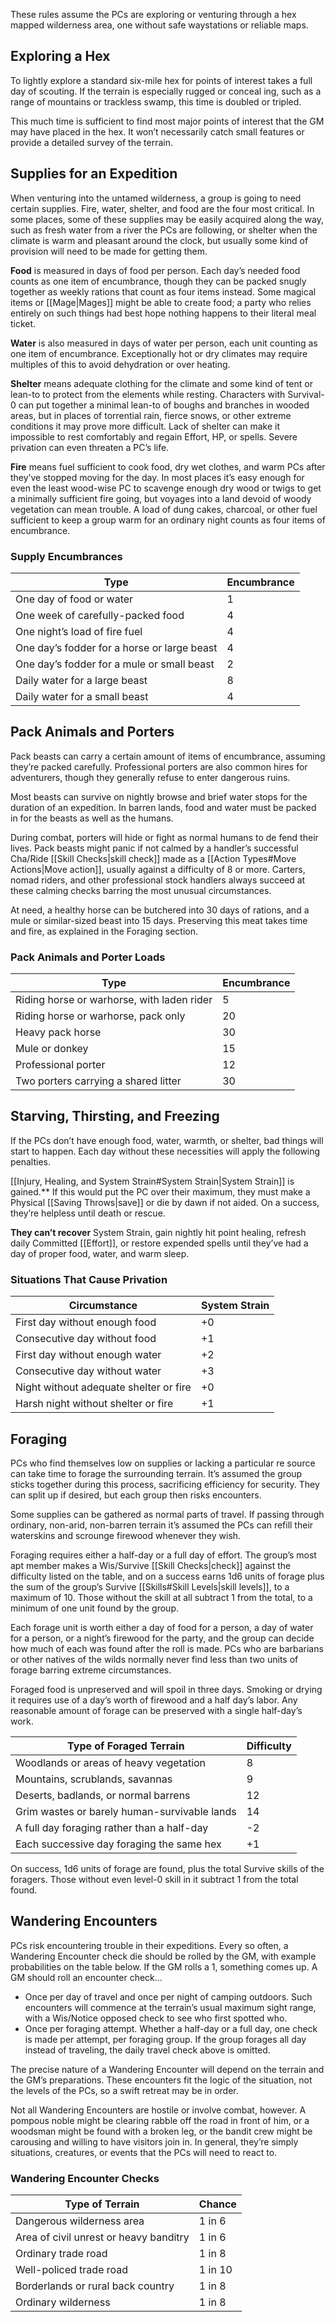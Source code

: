 These rules assume the PCs are exploring or venturing through a hex mapped wilderness area, one without safe waystations or reliable maps.
## Exploring a Hex
To lightly explore a standard six-mile hex for points of interest takes a full day of scouting. If the terrain is especially rugged or conceal ing, such as a range of mountains or trackless swamp, this time is doubled or tripled. 

This much time is sufficient to find most major points of interest that the GM may have placed in the hex. It won’t necessarily catch small features or provide a detailed survey of the terrain.
## Supplies for an Expedition
When venturing into the untamed wilderness, a group is going to need certain supplies. Fire, water, shelter, and food are the four most critical. In some places, some of these supplies may be easily acquired along the way, such as fresh water from a river the PCs are following, or shelter when the climate is warm and pleasant around the clock, but usually some kind of provision will need to be made for getting them. 

**Food** is measured in days of food per person. Each day’s needed food counts as one item of encumbrance, though they can be packed snugly together as weekly rations that count as four items instead. Some magical items or [[Mage|Mages]] might be able to create food; a party who relies entirely on such things had best hope nothing happens to their literal meal ticket. 

**Water** is also measured in days of water per person, each unit counting as one item of encumbrance. Exceptionally hot or dry climates may require multiples of this to avoid dehydration or over heating. 

**Shelter** means adequate clothing for the climate and some kind of tent or lean-to to protect from the elements while resting. Characters with Survival-0 can put together a minimal lean-to of boughs and branches in wooded areas, but in places of torrential rain, fierce snows, or other extreme conditions it may prove more difficult. Lack of shelter can make it impossible to rest comfortably and regain Effort, HP, or spells. Severe privation can even threaten a PC’s life. 

**Fire** means fuel sufficient to cook food, dry wet clothes, and warm PCs after they’ve stopped moving for the day. In most places it’s easy enough for even the least wood-wise PC to scavenge enough dry wood or twigs to get a minimally sufficient fire going, but voyages into a land devoid of woody vegetation can mean trouble. A load of dung cakes, charcoal, or other fuel sufficient to keep a group warm for an ordinary night counts as four items of encumbrance.
### Supply Encumbrances

| Type                                        | Encumbrance |
| ------------------------------------------- | ----------- |
| One day of food or water                    | 1           |
| One week of carefully-packed food           | 4           |
| One night’s load of fire fuel               | 4           |
| One day’s fodder for a horse or large beast | 4           |
| One day’s fodder for a mule or small beast  | 2           |
| Daily water for a large beast               | 8           |
| Daily water for a small beast               | 4           |
## Pack Animals and Porters
Pack beasts can carry a certain amount of items of encumbrance, assuming they’re packed carefully. Professional porters are also common hires for adventurers, though they generally refuse to enter dangerous ruins. 

Most beasts can survive on nightly browse and brief water stops for the duration of an expedition. In barren lands, food and water must be packed in for the beasts as well as the humans. 

During combat, porters will hide or fight as normal humans to de fend their lives. Pack beasts might panic if not calmed by a handler’s successful Cha/Ride [[Skill Checks|skill check]] made as a [[Action Types#Move Actions|Move action]], usually against a difficulty of 8 or more. Carters, nomad riders, and other professional stock handlers always succeed at these calming checks barring the most unusual circumstances. 

At need, a healthy horse can be butchered into 30 days of rations, and a mule or similar-sized beast into 15 days. Preserving this meat takes time and fire, as explained in the Foraging section.
### Pack Animals and Porter Loads

| Type                                       | Encumbrance |
| ------------------------------------------ | ----------- |
| Riding horse or warhorse, with laden rider | 5           |
| Riding horse or warhorse, pack only        | 20          |
| Heavy pack horse                           | 30          |
| Mule or donkey                             | 15          |
| Professional porter                        | 12          |
| Two porters carrying a shared litter       | 30          |
## Starving, Thirsting, and Freezing
If the PCs don’t have enough food, water, warmth, or shelter, bad things will start to happen. Each day without these necessities will apply the following penalties. 

[[Injury, Healing, and System Strain#System Strain|System Strain]] is gained.** If this would put the PC over their maximum, they must make a Physical [[Saving Throws|save]] or die by dawn if not aided. On a success, they’re helpless until death or rescue. 

**They can’t recover** System Strain, gain nightly hit point healing, refresh daily Committed [[Effort]], or restore expended spells until they’ve had a day of proper food, water, and warm sleep.
### Situations That Cause Privation

| Circumstance                           | System Strain |
| -------------------------------------- | ------------- |
| First day without enough food          | +0            |
| Consecutive day without food           | +1            |
| First day without enough water         | +2            |
| Consecutive day without water          | +3            |
| Night without adequate shelter or fire | +0            |
| Harsh night without shelter or fire    | +1            |
## Foraging
PCs who find themselves low on supplies or lacking a particular re source can take time to forage the surrounding terrain. It’s assumed the group sticks together during this process, sacrificing efficiency for security. They can split up if desired, but each group then risks encounters. 

Some supplies can be gathered as normal parts of travel. If passing through ordinary, non-arid, non-barren terrain it’s assumed the PCs can refill their waterskins and scrounge firewood whenever they wish. 

Foraging requires either a half-day or a full day of effort. The group’s most apt member makes a Wis/Survive [[Skill Checks|check]] against the difficulty listed on the table, and on a success earns 1d6 units of forage plus the sum of the group’s Survive [[Skills#Skill Levels|skill levels]], to a maximum of 10. Those without the skill at all subtract 1 from the total, to a minimum of one unit found by the group. 

Each forage unit is worth either a day of food for a person, a day of water for a person, or a night’s firewood for the party, and the group can decide how much of each was found after the roll is made. PCs who are barbarians or other natives of the wilds normally never find less than two units of forage barring extreme circumstances. 

Foraged food is unpreserved and will spoil in three days. Smoking or drying it requires use of a day’s worth of firewood and a half day’s labor. Any reasonable amount of forage can be preserved with a single half-day’s work.

| Type of Foraged Terrain                      | Difficulty |
| -------------------------------------------- | ---------- |
| Woodlands or areas of heavy vegetation       | 8          |
| Mountains, scrublands, savannas              | 9          |
| Deserts, badlands, or normal barrens         | 12         |
| Grim wastes or barely human-survivable lands | 14         |
| A full day foraging rather than a half-day   | -2         |
| Each successive day foraging the same hex    | +1         |
On success, 1d6 units of forage are found, plus the total Survive skills of the foragers. Those without even level-0 skill in it subtract 1 from the total found.
## Wandering Encounters
PCs risk encountering trouble in their expeditions. Every so often, a Wandering Encounter check die should be rolled by the GM, with example probabilities on the table below. If the GM rolls a 1, something comes up. A GM should roll an encounter check… 
- Once per day of travel and once per night of camping outdoors. Such encounters will commence at the terrain’s usual maximum sight range, with a Wis/Notice opposed check to see who first spotted who.
- Once per foraging attempt. Whether a half-day or a full day, one check is made per attempt, per foraging group. If the group forages all day instead of traveling, the daily travel check above is omitted. 

The precise nature of a Wandering Encounter will depend on the terrain and the GM’s preparations. These encounters fit the logic of the situation, not the levels of the PCs, so a swift retreat may be in order. 

Not all Wandering Encounters are hostile or involve combat, however. A pompous noble might be clearing rabble off the road in front of him, or a woodsman might be found with a broken leg, or the bandit crew might be carousing and willing to have visitors join in. In general, they’re simply situations, creatures, or events that the PCs will need to react to.
### Wandering Encounter Checks

| Type of Terrain                        | Chance  |
| -------------------------------------- | ------- |
| Dangerous wilderness area              | 1 in 6  |
| Area of civil unrest or heavy banditry | 1 in 6  |
| Ordinary trade road                    | 1 in 8  |
| Well-policed trade road                | 1 in 10 |
| Borderlands or rural back country      | 1 in 8  |
| Ordinary wilderness                    | 1 in 8  |
